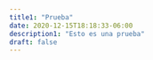 ```yaml
---
title1: "Prueba"
date: 2020-12-15T18:18:33-06:00
description1: "Esto es una prueba"
draft: false
---
```


